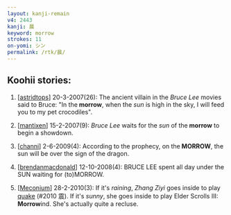 ```yaml
---
layout: kanji-remain
v4: 2443
kanji: 晨
keyword: morrow
strokes: 11
on-yomi: シン
permalink: /rtk/晨/
---
```


## Koohii stories: 

1) [<a href="http://kanji.koohii.com/profile/astridtops">astridtops</a>] 20-3-2007(26): The ancient villain in the <em>Bruce Lee</em> movies said to Bruce: &quot;In the<strong> morrow</strong>, when the <em>sun</em> is high in the sky, I will feed you to my pet crocodiles&quot;.

2) [<a href="http://kanji.koohii.com/profile/mantixen">mantixen</a>] 15-2-2007(9): <em>Bruce Lee</em> waits for the <em>sun</em> of the<strong> morrow</strong> to begin a showdown.

3) [<a href="http://kanji.koohii.com/profile/channi">channi</a>] 2-6-2009(4): According to the prophecy, on the<strong> MORROW</strong>, the sun will be over the sign of the dragon.

4) [<a href="http://kanji.koohii.com/profile/brendanmacdonald">brendanmacdonald</a>] 12-10-2008(4): BRUCE LEE spent all day under the SUN waiting for (to)MORROW.

5) [<a href="http://kanji.koohii.com/profile/Meconium">Meconium</a>] 28-2-2010(3): If it&#039;s <em>raining</em>, <em>Zhang Ziyi</em> goes inside to play <a href="../v4/2010.html">quake</a> (#2010 震). If it&#039;s <em>sunny</em>, she goes inside to play Elder Scrolls III:<strong> Morrow</strong>ind. She&#039;s actually quite a recluse.

